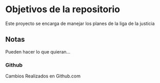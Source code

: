 # Objetivos de la repositorio

Este proyecto se encarga de manejar los planes de la liga de la justicia


## Notas
Pueden hacer lo que quieran...

### Github
Cambios Realizados en Github.com
